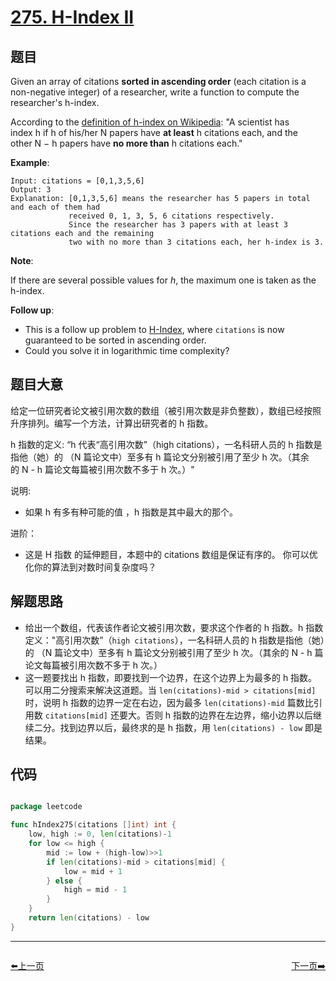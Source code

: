 # [275. H-Index II](https://leetcode.com/problems/h-index-ii/)

## 题目

Given an array of citations **sorted in ascending order** (each citation is a non-negative integer) of a researcher, write a function to compute the researcher's h-index.

According to the [definition of h-index on Wikipedia](https://en.wikipedia.org/wiki/H-index): "A scientist has index h if h of his/her N papers have **at least** h citations each, and the other N − h papers have **no more than** h citations each."

**Example**:

    Input: citations = [0,1,3,5,6]
    Output: 3 
    Explanation: [0,1,3,5,6] means the researcher has 5 papers in total and each of them had 
                 received 0, 1, 3, 5, 6 citations respectively. 
                 Since the researcher has 3 papers with at least 3 citations each and the remaining 
                 two with no more than 3 citations each, her h-index is 3.

**Note**:

If there are several possible values for *h*, the maximum one is taken as the h-index.

**Follow up**:

- This is a follow up problem to [H-Index](https://leetcode.com/problems/h-index/description/), where `citations` is now guaranteed to be sorted in ascending order.
- Could you solve it in logarithmic time complexity?



## 题目大意


给定一位研究者论文被引用次数的数组（被引用次数是非负整数），数组已经按照升序排列。编写一个方法，计算出研究者的 h 指数。

h 指数的定义: “h 代表“高引用次数”（high citations），一名科研人员的 h 指数是指他（她）的 （N 篇论文中）至多有 h 篇论文分别被引用了至少 h 次。（其余的 N - h 篇论文每篇被引用次数不多于 h 次。）"

说明:

- 如果 h 有多有种可能的值 ，h 指数是其中最大的那个。

进阶：

- 这是 H 指数 的延伸题目，本题中的 citations 数组是保证有序的。
你可以优化你的算法到对数时间复杂度吗？


## 解题思路

- 给出一个数组，代表该作者论文被引用次数，要求这个作者的 h 指数。h 指数定义："高引用次数”（`high citations`），一名科研人员的 h 指数是指他（她）的 （N 篇论文中）至多有 h 篇论文分别被引用了至少 h 次。（其余的 N - h 篇论文每篇被引用次数不多于 h 次。）
- 这一题要找出 h 指数，即要找到一个边界，在这个边界上为最多的 h 指数。可以用二分搜索来解决这道题。当 `len(citations)-mid > citations[mid]` 时，说明 h 指数的边界一定在右边，因为最多 `len(citations)-mid` 篇数比引用数 `citations[mid]` 还要大。否则 h 指数的边界在左边界，缩小边界以后继续二分。找到边界以后，最终求的是 h 指数，用 `len(citations) - low` 即是结果。


## 代码

```go

package leetcode

func hIndex275(citations []int) int {
	low, high := 0, len(citations)-1
	for low <= high {
		mid := low + (high-low)>>1
		if len(citations)-mid > citations[mid] {
			low = mid + 1
		} else {
			high = mid - 1
		}
	}
	return len(citations) - low
}

```


----------------------------------------------
<div style="display: flex;justify-content: space-between;align-items: center;">
<p><a href="https://books.halfrost.com/leetcode/ChapterFour/0274.H-Index/">⬅️上一页</a></p>
<p><a href="https://books.halfrost.com/leetcode/ChapterFour/0283.Move-Zeroes/">下一页➡️</a></p>
</div>
